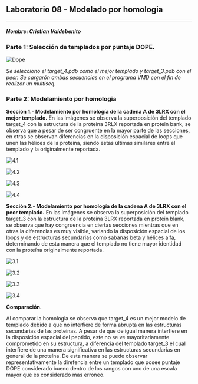 ##            Laboratorio 08 - Modelado por homologia
_____________

##### Nombre: Cristian Valdebenito


###  **Parte 1: Selección de templados por puntaje DOPE.**
  
![Dope](https://cloud.githubusercontent.com/assets/28108405/26705996/e22af8e0-4707-11e7-8fc9-db6610acd9ff.JPG "Puntaje dope")

*Se seleccionó el target_4.pdb como el mejor templado y                 target_3.pdb con el peor. Se cargarón ambas secuencias en el programa VMD con el fin de realizar un multiseq.*

### **Parte 2: Modelamiento por homologia**

**Sección 1.- Modelamiento por homología de la cadena A de 3LRX con el mejor templado.** En las imágenes se observa la superposición del templado target_4 con la estructura de la proteína 3RLX reportada en protein bank, se observa que a pesar de ser congruente en la mayor parte de las secciones, en otras se observan diferencias en la disposición espacial de loops que unen las hélices de la proteína, siendo estas últimas similares entre el templado y la originalmente reportada.

![4.1](https://cloud.githubusercontent.com/assets/28108405/26706222/b0f20726-4709-11e7-8297-7445c672632f.JPG "")

![4.2](https://cloud.githubusercontent.com/assets/28108405/26706343/9a761fc2-470a-11e7-88d7-fde769411879.JPG "")

![4.3](https://cloud.githubusercontent.com/assets/28108405/26706347/a5ca7b0c-470a-11e7-865f-46fb1771d82a.JPG "")

![4.4](https://cloud.githubusercontent.com/assets/28108405/26706349/af6f77ca-470a-11e7-9f2a-4f0e79d66628.JPG "")


**Sección 2.- Modelamiento por homología de la cadena A de 3LRX con el peor templado.** En las imágenes se observa la superposición del templado target_3 con la estructura de la proteína 3LRX reportada en protein blank, se observa que hay congruencia en ciertas secciones mientras que en otras la diferencias es muy visible, variando la disposición espacial de los loops y de estructuras secundarias como sabanas beta y hélices alfa, determinando de esta manera que el templado no tiene mayor identidad con la proteína originalmente reportada.
        
![3.1](https://cloud.githubusercontent.com/assets/28108405/26706688/49b7201a-470d-11e7-815f-ed049169c9e2.JPG "")

![3.2](https://cloud.githubusercontent.com/assets/28108405/26706698/54906b4a-470d-11e7-9e41-d3ba1759d3f1.JPG "")

![3.3](https://cloud.githubusercontent.com/assets/28108405/26706713/64d774a8-470d-11e7-9b99-d9460f3ddb98.JPG "")

![3.4](https://cloud.githubusercontent.com/assets/28108405/26706721/70fc4916-470d-11e7-962d-1cb6ae235217.JPG "")






**Comparación.**


Al comparar la homologia se observa que target_4 es un mejor modelo de templado debido a que no interfiere de forma abrupta en las estructuras secundarias de las proteinas. A pesar de que de igual manera interfiere en la disposición espacial del peptido, este no se ve mayoritariamente comprometido en su estructura, a diferencia del templado target_3 el cual interfiere de una manera significativa en las estructuras secundarias en general de la proteína. De esta manera se puede observar representativamente la direfencia entre un templado que posee puntaje DOPE considerado bueno dentro de los rangos con uno de una escala mayor que es considerado mas erroneo. 